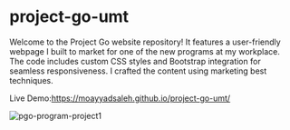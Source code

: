 # project-go-umt
Welcome to the Project Go website repository! It features a user-friendly webpage I built to market for one of the new programs at my workplace. The code includes custom CSS styles and Bootstrap integration for seamless responsiveness. I crafted the content using marketing best techniques.



Live Demo:https://moayyadsaleh.github.io/project-go-umt/


![pgo-program-project1](https://github.com/moayyadsaleh/project-go-umt/assets/137034202/bedde97c-4c23-4589-b466-d9b6bd2c2050)
